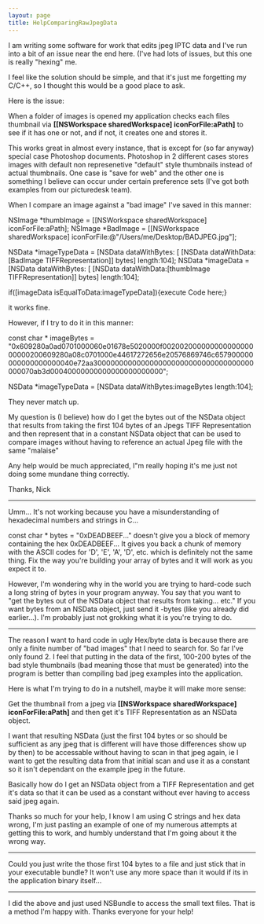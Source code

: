 ```yaml
---
layout: page
title: HelpComparingRawJpegData
---
```


I am writing some software for work that edits jpeg IPTC data and I've run into a bit of an issue near the end here. (I've had lots of issues, but this one is really "hexing" me.

I feel like the solution should be simple, and that it's just me forgetting my C/C++, so I thought this would be a good place to ask.

Here is the issue:

When a folder of images is opened my application checks each files thumbnail via **[[NSWorkspace sharedWorkspace] iconForFile:aPath]** to see if it has one or not, and if not, it creates one and stores it.

This works great in almost every instance, that is except for (so far anyway) special case Photoshop documents. Photoshop in 2 different cases stores images with default non represenetive "default" style thumbnails instead of actual thumbnails. One case is "save for web" and the other one is something I believe can occur under certain preference sets (I've got both examples from our picturedesk team).

When I compare an image against a "bad image" I've saved in this manner: 
    
NSImage *thumbImage = [[NSWorkspace sharedWorkspace] iconForFile:aPath];
NSImage *BadImage = [[NSWorkspace sharedWorkspace] iconForFile:@"/Users/me/Desktop/BADJPEG.jpg"];

NSData *imageTypeData = [NSData dataWithBytes: [ [NSData dataWithData:[BadImage TIFFRepresentation]] bytes] length:104];
NSData *imageData = [NSData dataWithBytes: [ [NSData dataWithData:[thumbImage TIFFRepresentation]] bytes] length:104];   

if([imageData isEqualToData:imageTypeData]){execute Code here;}

it works fine.

However, if I try to do it in this manner: 

    
const char * imageBytes = "0x609280a0ad0701000060e01678e5020000f00200200000000000000000000200609280a08c0701000e44617272656e20576869746c657900000000000000000040e72aa3000000000000000000000000000000000000000070ab3d00040000000000000000000000";

NSData *imageTypeData = [NSData dataWithBytes:imageBytes length:104];


They never match up.

My question is (I believe) how do I get the bytes out of the NSData object that results from taking the first 104 bytes of an Jpegs TIFF Representation and then represent that in a constant NSData object that can be used to compare images without having to reference an actual Jpeg file with the same "malaise"

Any help would be much appreciated, I"m really hoping it's me just not doing some mundane thing correctly.

Thanks,
Nick

----

Umm... It's not working because you have a misunderstanding of hexadecimal numbers and strings in C...

const char * bytes = "0xDEADBEEF..." doesn't give you a block of memory containing the hex 0xDEADBEEF... It gives you back a chunk of memory with the ASCII codes for 'D', 'E', 'A', 'D', etc. which is definitely not the same thing. Fix the way you're building your array of bytes and it will work as you expect it to.

However, I'm wondering why in the world you are trying to hard-code such a long string of bytes in your program anyway. You say that you want to "get the bytes out of the NSData object that results from taking... etc." If you want bytes from an NSData object, just send it -bytes (like you already did earlier...). I'm probably just not grokking what it is you're trying to do.

----

The reason I want to hard code in ugly Hex/byte data is because there are only a finite number of "bad images" that I need to search for. So far I've only found 2. I feel that putting in the data of the first, 100-200 bytes of the bad style thumbnails (bad meaning those that must be generated) into the program is better than compiling bad jpeg examples into the application.

Here is what I'm trying to do in a nutshell, maybe it will make more sense:

Get the thumbnail from a jpeg via  **[[NSWorkspace sharedWorkspace] iconForFile:aPath]** and then get it's TIFF Representation as an NSData object.

I want that resulting NSData (just the first 104 bytes or so should be sufficient as any jpeg that is different will have those differences show up by then) to be accessable without having to scan in that jpeg again, ie I want to get the resulting data from that initial scan and use it as a constant so it isn't dependant on the example jpeg in the future.

Basically how do I get an NSData object from a TIFF Representation and get it's data so that it can be used as a constant without ever having to access said jpeg again.

Thanks so much for your help, I know I am using C strings and hex data wrong, I'm just pasting an example of one of my numerous attempts at getting this to work, and humbly understand that I'm going about it the wrong way.

----

Could you just write the those first 104 bytes to a file and just stick that in your executable bundle? It won't use any more space than it would if its in the application binary itself...

----

I did the above and just used NSBundle to access the small text files. That is a method I'm happy with. Thanks everyone for your help!

